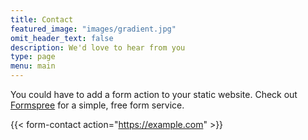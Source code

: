 ```yaml
---
title: Contact
featured_image: "images/gradient.jpg"
omit_header_text: false
description: We'd love to hear from you
type: page
menu: main
---
```


You could have to add a form action to your static website. Check out [Formspree](https://formspree.io/) for a simple, free form service. 

{{< form-contact action="https://example.com"  >}}
